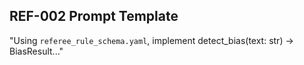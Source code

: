 ## REF-002 Prompt Template
"Using `referee_rule_schema.yaml`, implement detect_bias(text: str) -> BiasResult..."
